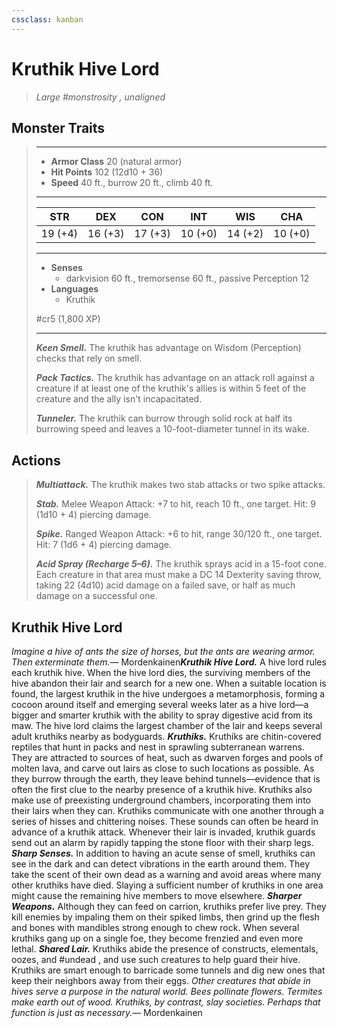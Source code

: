 ```yaml
---
cssclass: kanban
---
```


# Kruthik Hive Lord
>*Large #monstrosity , unaligned*
## Monster Traits
>___
>- **Armor Class** 20 (natural armor)
>- **Hit Points** 102 (12d10 + 36)
>- **Speed** 40 ft., burrow 20 ft., climb 40 ft.
>___
>|STR|DEX|CON|INT|WIS|CHA|
>|:---:|:---:|:---:|:---:|:---:|:---:|
>|19 (+4)|16 (+3)|17 (+3)|10 (+0)|14 (+2)|10 (+0)|
>___
>- **Senses**
>	 - darkvision 60 ft., tremorsense 60 ft., passive Perception 12
>- **Languages**
>	 - Kruthik
>
> #cr5 (1,800 XP)
>___
>***Keen Smell.*** The kruthik has advantage on Wisdom (Perception) checks that rely on smell.  
>
>***Pack Tactics.*** The kruthik has advantage on an attack roll against a creature if at least one of the kruthik's allies is within 5 feet of the creature and the ally isn't incapacitated.  
>
>***Tunneler.*** The kruthik can burrow through solid rock at half its burrowing speed and leaves a 10-foot-diameter tunnel in its wake.  
>
## Actions
>***Multiattack.*** The kruthik makes two stab attacks or two spike attacks.  
>
>***Stab.*** Melee Weapon Attack: +7 to hit, reach 10 ft., one target. Hit: 9 (1d10 + 4) piercing damage.  
>
>***Spike.*** Ranged Weapon Attack: +6 to hit, range 30/120 ft., one target. Hit: 7 (1d6 + 4) piercing damage.  
>
>***Acid Spray (Recharge 5–6).*** The kruthik sprays acid in a 15-foot cone. Each creature in that area must make a DC 14 Dexterity saving throw, taking 22 (4d10) acid damage on a failed save, or half as much damage on a successful one.
## Kruthik Hive Lord
*Imagine a hive of ants the size of horses, but the ants are wearing armor. Then exterminate them.*— Mordenkainen***Kruthik Hive Lord.*** A hive lord rules each kruthik hive. When the hive lord dies, the surviving members of the hive abandon their lair and search for a new one. When a suitable location is found, the largest kruthik in the hive undergoes a metamorphosis, forming a cocoon around itself and emerging several weeks later as a hive lord—a bigger and smarter kruthik with the ability to spray digestive acid from its maw. The hive lord claims the largest chamber of the lair and keeps several adult kruthiks nearby as bodyguards.
***Kruthiks.*** Kruthiks are chitin-covered reptiles that hunt in packs and nest in sprawling subterranean warrens. They are attracted to sources of heat, such as dwarven forges and pools of molten lava, and carve out lairs as close to such locations as possible. As they burrow through the earth, they leave behind tunnels—evidence that is often the first clue to the nearby presence of a kruthik hive. Kruthiks also make use of preexisting underground chambers, incorporating them into their lairs when they can.
Kruthiks communicate with one another through a series of hisses and chittering noises. These sounds can often be heard in advance of a kruthik attack. Whenever their lair is invaded, kruthik guards send out an alarm by rapidly tapping the stone floor with their sharp legs.
***Sharp Senses.*** In addition to having an acute sense of smell, kruthiks can see in the dark and can detect vibrations in the earth around them. They take the scent of their own dead as a warning and avoid areas where many other kruthiks have died. Slaying a sufficient number of kruthiks in one area might cause the remaining hive members to move elsewhere.
***Sharper Weapons.*** Although they can feed on carrion, kruthiks prefer live prey. They kill enemies by impaling them on their spiked limbs, then grind up the flesh and bones with mandibles strong enough to chew rock. When several kruthiks gang up on a single foe, they become frenzied and even more lethal.
***Shared Lair.*** Kruthiks abide the presence of constructs, elementals, oozes, and #undead , and use such creatures to help guard their hive. Kruthiks are smart enough to barricade some tunnels and dig new ones that keep their neighbors away from their eggs.
*Other creatures that abide in hives serve a purpose in the natural world. Bees pollinate flowers. Termites make earth out of wood. Kruthiks, by contrast, slay societies. Perhaps that function is just as necessary.*— Mordenkainen